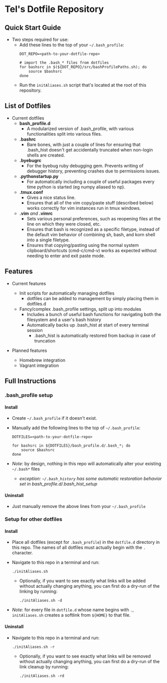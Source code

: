 # Tel's Dotfile Repository

## Quick Start Guide
- Two steps required for use:
    - Add these lines to the top of your `~/.bash_profile`:
        ```
        DOT_REPO=<path-to-your-dotfile-repo>

        # import the .bash_* files from dotfiles
        for bashsrc in $(${DOT_REPO}/src/bashProfilePaths.sh); do
            source $bashsrc
        done 
        ```
    - Run the `initAliases.sh` script that's located at the root of this repository.

## List of Dotfiles

- Current dotfiles
    - **bash_profile.d**
        - A modularized version of .bash_profile, with various functionalities split into various files.
    - **.bashrc**
        - Bare bones, with just a couple of lines for ensuring that .bash_hist doesn't get accidentally truncated when non-login shells are created.
    - **.byebugrc**
        - For the byebug ruby debugging gem. Prevents writing of debugger history, preventing crashes due to permissions issues.
    - **.pythonstartup.py**
        - For automatically including a couple of useful packages every time python is started (eg numpy aliased to np).
    - **.tmux.conf**
        - Gives a nice status line.
        - Ensures that all of the vim copy/paste stuff (described below) works correctly for vim instances run in tmux windows.
    - **.vim** *and* **.vimrc**
        - Sets various personal preferences, such as reopening files at the line on which they were closed, etc.
        - Ensures that bash is recognized as a specific filetype, instead of the default vim behavior of combining sh, bash, and korn shell into a single filetype.
        - Ensures that copying/pasting using the normal system clipboard/shortcuts (cmd-c/cmd-v) works as expected without needing to enter and exit paste mode.

## Features

- Current features
    - Init scripts for automatically managing dotfiles
        - dotfiles can be added to management by simply placing them in dotfiles.d
    - Fancy/complex .bash_profile settings, split up into modules
        - Includes a bunch of useful bash functions for navigating both the filesystem and a user's bash history
        - Automatically backs up .bash_hist at start of every terminal session
            - .bash_hist is automatically restored from backup in case of truncation

- Planned features
    - Homebrew integration
    - Vagrant integration

## Full Instructions

### .bash_profile setup
#### Install
- Create `~/.bash_profile` if it doesn't exist.
- Manually add the following lines to the top of `~/.bash_profile`:
    
    ```
    DOTFILES=<path-to-your-dotfile-repo>
    
    for bashsrc in ${DOTFILES}/bash_profile.d/.bash_*; do
        source $bashsrc
    done
    ```
    
- *Note*: by design, nothing in this repo will automatically alter your existing `~/.bash*` files
    - *exception: `~/.bash_history` has some automatic restoration behavior set in bash_profile.d/.bash_hist_setup*

#### Uninstall
- Just manually remove the above lines from your `~/.bash_profile`

### Setup for other dotfiles
#### Install
- Place all dotfiles (except for `.bash_profile`) in the `dotfile.d` directory in this repo. The names of all dotfiles must actually begin with the `.` character.
- Navigate to this repo in a terminal and run:
    
    ```
    ./initAliases.sh
    ```
    
    - Optionally, if you want to see exactly what links will be added without actually changing anything, you can first do a dry-run of the linking by running:
    
        ```
        ./initAliases.sh -d
        ```
    
- *Note*: for every file in `dotfile.d` whose name begins with  `.`, `initAliases.sh` creates a softlink from `${HOME}` to that file.

#### Uninstall
- Navigate to this repo in a terminal and run:
    
    ```
    ./initAliases.sh -r
    ```
    
    - Optionally, if you want to see exactly what links will be removed without actually changing anything, you can first do a dry-run of the link cleanup by running:
        
        ```
        ./initAliases.sh -rd
        ```
